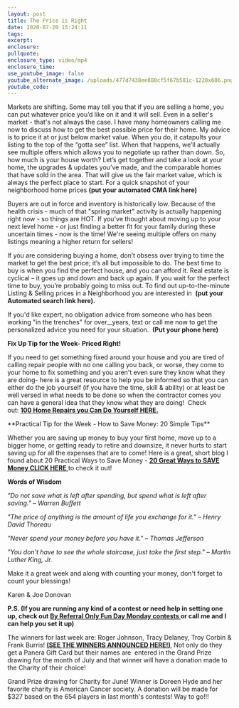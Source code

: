 ```yaml
---
layout: post
title: The Price is Right
date: 2020-07-20 15:24:11
tags:
excerpt:
enclosure:
pullquote:
enclosure_type: video/mp4
enclosure_time:
use_youtube_image: false
youtube_alternate_image: /uploads/477d7438ee880cf5f67b581c-1220x686.png
youtube_code:
---
```


Markets are shifting. Some may tell you that if you are selling a home, you can put whatever price you’d like on it and it will sell. Even in a seller's market - that's not always the case. I have many homeowners calling me now to discuss how to get the best possible price for their home. My advice is to price it at or just below market value. When you do, it catapults your listing to the top of the “gotta see” list. When that happens, we’ll actually see multiple offers which allows you to negotiate up rather than down. So, how much is your house worth? Let’s get together and take a look at your home, the upgrades & updates you’ve made, and the comparable homes that have sold in the area. That will give us the fair market value, which is always the perfect place to start. For a quick snapshot of your neighborhood home prices&nbsp;**(put your automated CMA link here)**

Buyers are out in force and inventory is historically low. Because of the health crisis - much of that "spring market" activity is actually happening right now - so things are HOT. If you've thought about moving up to your next level home - or just finding a better fit for your family during these uncertain times - now is the time\! We're seeing multiple offers on many listings meaning a higher return for sellers\!

If you are considering buying a home, don’t obsess over trying to time the market to get the best price; it’s all but impossible to do. The best time to buy is when you find the perfect house, and you can afford it. Real estate is cyclical – it goes up and down and back up again. If you wait for the perfect time to buy, you’re probably going to miss out. To find out up-to-the-minute Listing & Selling prices in a Neighborhood you are interested in &nbsp;**(put your Automated search link here).**

If you'd like expert, no obligation advice from someone who has been working "in the trenches" for over\_\_years, text or call me now to get the personalized advice you need for your situation. &nbsp;**(Put your phone here)**

**Fix Up Tip for the Week- Priced Right\!**

If you need to get something fixed around your house and you are tired of calling repair people with no one calling you back, or worse, they come to your home to fix something and you aren't even sure they know what they are doing- here is a great resource to help you be informed so that you can either do the job yourself (if you have the time, skill & ability) or at least be well versed in what needs to be done so when the contractor comes you can have a general idea that they know what they are doing\!&nbsp; Check out:&nbsp;[**100 Home Repairs you Can Do Yourself HERE.**](https://www.familyhandyman.com/list/100-home-repairs-you-can-do-yourself/)

\*\*Practical Tip for the Week - How to Save Money: 20 Simple Tips\*\*

Whether you are saving up money to buy your first home, move up to a bigger home, or getting ready to retire and downsize, it never hurts to start saving up for all the expenses that are to come\! Here is a great, short blog I found about 20 Practical Ways to Save Money -&nbsp;[**20 Great Ways to SAVE Money CLICK HERE**&nbsp;](https://www.daveramsey.com/blog/the-secret-to-saving-money)to check it out\!

**Words of Wisdom**

*"Do not save what is left after spending, but spend what is left after saving." – Warren Buffett*

*"The price of anything is the amount of life you exchange for it." – Henry David Thoreau*

*"Never spend your money before you have it." – Thomas Jefferson*

*"You don’t have to see the whole staircase, just take the first step." – Martin Luther King, Jr. &nbsp;*

Make it a great week and along with counting your money, don't forget to count your blessings\!

Karen & Joe Donovan

**P.S. (If you are running any kind of a contest or need help in setting one up, check out&nbsp;[By Referral Only Fun Day Monday contests&nbsp;](http://smannn2002@gmail.com/)or call me and I can help you set it up)&nbsp;**

The winners for last week are: Roger Johnson, Tracy Delaney, Troy Corbin & Frank Burris\!&nbsp;[**(SEE THE WINNERS ANNOUNCED HERE\!)&nbsp;**](https://www.facebook.com/RealtorKarenD/videos/3377234292332954)&nbsp;Not only do they get a Panera Gift Card but their names are&nbsp; entered in the Grand Prize drawing for the month of July and that winner will have a donation made to the Charity of their choice\!&nbsp;

Grand Prize drawing for Charity for June\! Winner is Doreen Hyde and her favorite charity is American Cancer society. A donation will be made for $327 based on the 654 players in last month's contests\! Way to go\!\!\!&nbsp;